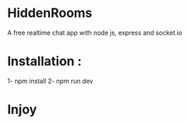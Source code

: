 # HiddenRooms
A free realtime chat app with node js, express and socket.io 


# Installation :

1- npm install
2- npm run dev


# Injoy
